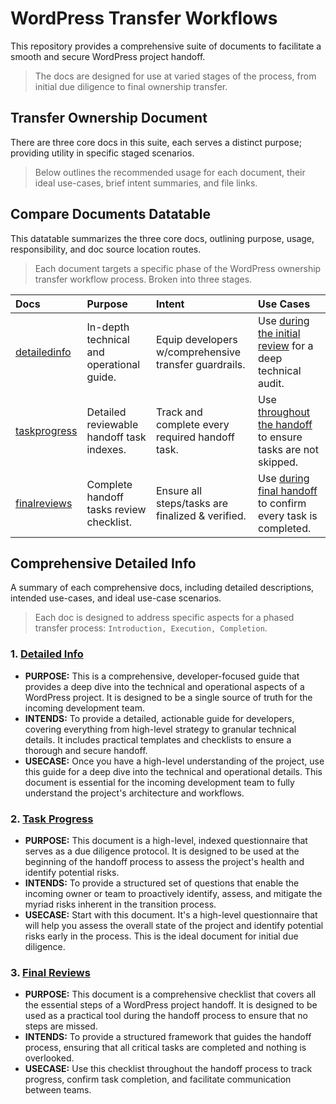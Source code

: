 # WordPress Transfer Workflows

This repository provides a comprehensive suite of documents to facilitate a smooth and secure WordPress project handoff.

> The docs are designed for use at varied stages of the process, from initial due diligence to final ownership transfer.

## Transfer Ownership Document

There are three core docs in this suite, each serves a distinct purpose; providing utility in specific staged scenarios.

> Below outlines the recommended usage for each document, their ideal use-cases, brief intent summaries, and file links.

## Compare Documents Datatable

This datatable summarizes the three core docs, outlining purpose, usage, responsibility, and doc source location routes.

> Each document targets a specific phase of the WordPress ownership transfer workflow process. Broken into three stages.

| Docs                             | Purpose                                   | Intent                                           | Use Cases                                                        |
| :------------------------------- | :---------------------------------------- | :----------------------------------------------- | :--------------------------------------------------------------- |
| [detailedinfo](#1-detailedinfo) | In-depth technical and operational guide. | Equip developers w/comprehensive transfer guardrails. | Use <ins>during the initial review</ins> for a deep technical audit. |
| [taskprogress](#2-taskprogress) | Detailed reviewable handoff task indexes. | Track and complete every required handoff task. | Use <ins>throughout the handoff</ins> to ensure tasks are not skipped. |
| [finalreviews](#3-finalreviews) | Complete handoff tasks review checklist. | Ensure all steps/tasks are finalized & verified. | Use <ins>during final handoff</ins> to confirm every task is completed. |

## Comprehensive Detailed Info

A summary of each comprehensive docs, including detailed descriptions, intended use-cases, and ideal use-case scenarios.

> Each doc is designed to address specific aspects for a phased transfer process: `Introduction, Execution, Completion`.

### 1. [Detailed Info](wpHandOff.detailedInfo.md)

- **PURPOSE:** This is a comprehensive, developer-focused guide that provides a deep dive into the technical and operational aspects of a WordPress project. It is designed to be a single source of truth for the incoming development team.
- **INTENDS:** To provide a detailed, actionable guide for developers, covering everything from high-level strategy to granular technical details. It includes practical templates and checklists to ensure a thorough and secure handoff.
- **USECASE:** Once you have a high-level understanding of the project, use this guide for a deep dive into the technical and operational details. This document is essential for the incoming development team to fully understand the project's architecture and workflows.

### 2. [Task Progress](wpHandOff.taskProgress.md)

- **PURPOSE:** This document is a high-level, indexed questionnaire that serves as a due diligence protocol. It is designed to be used at the beginning of the handoff process to assess the project's health and identify potential risks.
- **INTENDS:** To provide a structured set of questions that enable the incoming owner or team to proactively identify, assess, and mitigate the myriad risks inherent in the transition process.
- **USECASE:** Start with this document. It's a high-level questionnaire that will help you assess the overall state of the project and identify potential risks early in the process. This is the ideal document for initial due diligence.

### 3. [Final Reviews](wpHandOff.finalReviews.md)

- **PURPOSE:** This document is a comprehensive checklist that covers all the essential steps of a WordPress project handoff. It is designed to be used as a practical tool during the handoff process to ensure that no steps are missed.
- **INTENDS:** To provide a structured framework that guides the handoff process, ensuring that all critical tasks are completed and nothing is overlooked.
- **USECASE:** Use this checklist throughout the handoff process to track progress, confirm task completion, and facilitate communication between teams.
